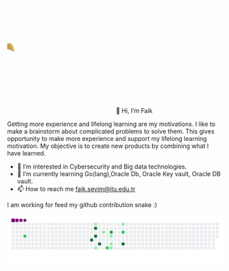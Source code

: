 

![Slangt_gif](https://github.com/abrekcoin/Actions/blob/main/slangt.gif)  👋 Hi, I’m Faik 

Getting more experience and lifelong learning are my motivations. I like to make
a brainstorm about complicated problems to solve them. This gives opportunity
to make more experience and support my lifelong learning motivation. My
objective is to create new products by combining what I have learned.

- 👀 I’m interested in Cybersecurity and Big data technologies.
- 🌱 I’m currently learning Go(lang),Oracle Db, Oracle Key vault, Oracle DB vault.
- 📫 How to reach me faik.sevim@itu.edu.tr

I am working for feed my github contribution snake :)

![snake gif](https://github.com/abrekcoin/Actions/blob/output/github-contribution-grid-snake.gif?raw=true)
